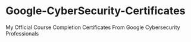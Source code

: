 # Google-CyberSecurity-Certificates
My Official Course Completion Certificates From Google Cybersecurity Professionals
